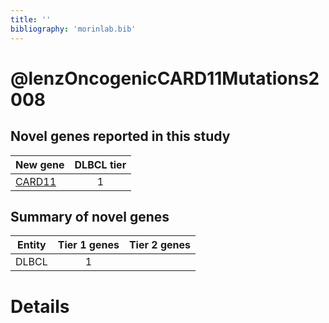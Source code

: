 ```yaml
---
title: ''
bibliography: 'morinlab.bib'
---
```


# @lenzOncogenicCARD11Mutations2008
## Novel genes reported in this study

|New gene|DLBCL tier|
|:-|:-:|
|[CARD11](CARD11)|1 |

## Summary of novel genes

|Entity| Tier 1 genes| Tier 2 genes|
|:-:|:-:|:-:|
|DLBCL|1||

# Details

